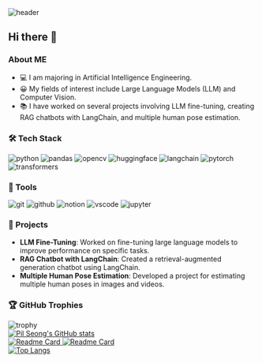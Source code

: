 <div>
    <img src="https://capsule-render.vercel.app/api?type=venom&color=gradient&customColorList=2&height=200&text=WELCOME-nl-PIL%20%20SEONG%20%20Github&fontsize=90&animation=twinkling" alt="header" />
</div>

<div>
    <h2>Hi there 👋</h2>
    <h3>About ME</h3>
    <ul>
        <!--<li>🏫 I am currently attending Cheju Halla University.</li>-->
        <li>💻 I am majoring in Artificial Intelligence Engineering.</li>
        <li>😀 My fields of interest include Large Language Models (LLM) and Computer Vision.</li>
        <li>📚 I have worked on several projects involving LLM fine-tuning, creating RAG chatbots with LangChain, and multiple human pose estimation.</li>
    </ul>
</div>

<div>
    <h3>🛠 Tech Stack</h3>
    <img src="https://img.shields.io/badge/python-20232a.svg?style=for-the-badge&logo=python&logoColor=3776AB" alt="python" />
    <img src="https://img.shields.io/badge/pandas-150458.svg?style=for-the-badge&logo=pandas&logoColor=FFFFFF" alt="pandas" />
    <img src="https://img.shields.io/badge/opencv-5C3EE8.svg?style=for-the-badge&logo=opencv&logoColor=FFFFFF" alt="opencv" />
    <img src="https://img.shields.io/badge/huggingface-FFD21E.svg?style=for-the-badge&logo=huggingface&logoColor=FFFFFF" alt="huggingface" />
    <img src="https://img.shields.io/badge/langchain-04B404.svg?style=for-the-badge&logo=langchain&logoColor=FFFFFF" alt="langchain" />
    <img src="https://img.shields.io/badge/pytorch-EE4C2C.svg?style=for-the-badge&logo=pytorch&logoColor=FFFFFF" alt="pytorch" />
    <img src="https://img.shields.io/badge/transformers-FF6F00.svg?style=for-the-badge&logo=transformers&logoColor=FFFFFF" alt="transformers" />
</div>

<div>
    <h3>🔧 Tools</h3>
    <img src="https://img.shields.io/badge/git-F05032.svg?style=for-the-badge&logo=git&logoColor=FFFFFF" alt="git" />
    <img src="https://img.shields.io/badge/github-181717.svg?style=for-the-badge&logo=github&logoColor=FFFFFF" alt="github" />
    <img src="https://img.shields.io/badge/notion-FFFFFF.svg?style=for-the-badge&logo=notion&logoColor=000000" alt="notion" />
    <img src="https://img.shields.io/badge/vscode-007ACC.svg?style=for-the-badge&logo=visualstudiocode&logoColor=FFFFFF" alt="vscode" />
    <img src="https://img.shields.io/badge/jupyter-F37626.svg?style=for-the-badge&logo=jupyter&logoColor=FFFFFF" alt="jupyter" />
</div>

<div>
    <h3>📂 Projects</h3>
    <ul>
        <li><strong>LLM Fine-Tuning</strong>: Worked on fine-tuning large language models to improve performance on specific tasks.</li>
        <li><strong>RAG Chatbot with LangChain</strong>: Created a retrieval-augmented generation chatbot using LangChain.</li>
        <li><strong>Multiple Human Pose Estimation</strong>: Developed a project for estimating multiple human poses in images and videos.</li>
    </ul>
</div>

<div>
    <h3>🏆 GitHub Trophies</h3>
    <img src="https://github-profile-trophy.vercel.app/?username=ypilseong&theme=onedark&no-frame=true&row=1&column=6" alt="trophy" />
</div>

<div>
    <a href="https://github.com/ypilseong/github-readme-stats">
        <img src="https://github-readme-stats.vercel.app/api?username=ypilseong&hide=stars&count_private=true&show_icons=true&theme=city_lights&hide_rank=true" alt="Pil Seong's GitHub stats" />
    </a>
</div>

<div>
    <a href="https://github.com/ypilseong/LectureSync">
        <img src="https://github-readme-stats.vercel.app/api/pin/?username=ypilseong&repo=LectureSync&theme=city_lights" alt="Readme Card" />
    </a>
    <a href="https://github.com/ypilseong/data_preprocessing_review">
        <img src="https://github-readme-stats.vercel.app/api/pin/?username=ypilseong&repo=data_preprocessing_review&theme=city_lights" alt="Readme Card" />
    </a>
</div>

<div>
    <a href="https://github.com/ypilseong/github-readme-stats">
        <img src="https://github-readme-stats.vercel.app/api/top-langs/?username=ypilseong&layout=compact&theme=city_lights" alt="Top Langs" />
    </a>
</div>
